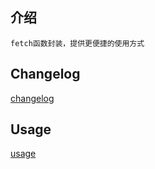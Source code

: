 ## 介绍

`fetch函数封装，提供更便捷的使用方式`

## Changelog

 [changelog](https://github.com/ligaopeng123-npm/fetch/blob/master/CHANGELOG.md)

## Usage

 [usage](https://github.com/ligaopeng123-npm/fetch/blob/master/packages/fetch/README.md)
